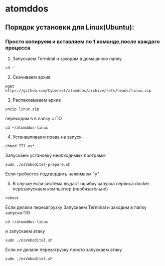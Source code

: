# atomddos
## Порядок  установки для Linux(Ubuntu):
### Просто копируем и вставляем по 1 команде,после каждого процесса
1.  Запускаем Terminal и заходим в домашнюю папку
```
cd ~
```
2.  Скачиваем архив 
```
wget  https://github.com/Cyberzet/atomddos/archive/refs/heads/linux.zip
```
3.   Распаковываем архив
```
unzip linux.zip
```
переходим в в папку с ПО
```
cd ~/atomddos-linux
```
4.  Устанавливаем права на запуск
```
chmod 777 os*
```
Запускаем установку необходимых программ
```
sudo ./osVoboditel-prepare.sh 
```
Если требуется подтвердить нажимаем "y"

5.  В случае если система выдаст ошибку запуска сервиса docker перезапускаем компьютер
(необязательно)
```
reboot
```
Если делали перезагрузку
Запускаем Terminal и заходим в папку запуска ПО
```
cd ~/atomddos-linux
```
и запускаем атаку
```
sudo ./osVoboditel.sh
```
Если не делали перезагрузку просто запускаем атаку
```
sudo ./osVoboditel.sh
```
